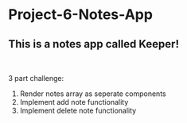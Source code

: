 # Project-6-Notes-App
<h2>This is a notes app called <b>Keeper</b>!</h2>
<br>
<p>3 part challenge:
<ol>
<li>Render notes array as seperate components</li>
<li>Implement add note functionality</li>
<li>Implement delete note functionality</li>
</ol>

